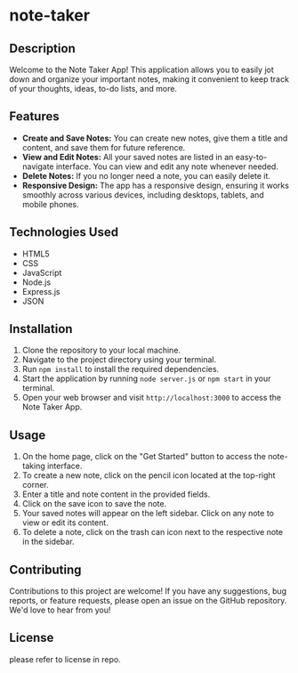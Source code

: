 # note-taker

## Description
Welcome to the Note Taker App! This application allows you to easily jot down and organize your important notes, making it convenient to keep track of your thoughts, ideas, to-do lists, and more.

## Features

- **Create and Save Notes:** You can create new notes, give them a title and content, and save them for future reference.
- **View and Edit Notes:** All your saved notes are listed in an easy-to-navigate interface. You can view and edit any note whenever needed.
- **Delete Notes:** If you no longer need a note, you can easily delete it.
- **Responsive Design:** The app has a responsive design, ensuring it works smoothly across various devices, including desktops, tablets, and mobile phones.

## Technologies Used

- HTML5
- CSS
- JavaScript
- Node.js
- Express.js
- JSON

## Installation

1. Clone the repository to your local machine.
2. Navigate to the project directory using your terminal.
3. Run `npm install` to install the required dependencies.
4. Start the application by running `node server.js` or `npm start` in your terminal.
5. Open your web browser and visit `http://localhost:3000` to access the Note Taker App.

## Usage

1. On the home page, click on the "Get Started" button to access the note-taking interface.
2. To create a new note, click on the pencil icon located at the top-right corner.
3. Enter a title and note content in the provided fields.
4. Click on the save icon to save the note.
5. Your saved notes will appear on the left sidebar. Click on any note to view or edit its content.
6. To delete a note, click on the trash can icon next to the respective note in the sidebar.

## Contributing

Contributions to this project are welcome! If you have any suggestions, bug reports, or feature requests, please open an issue on the GitHub repository. We'd love to hear from you!

## License
please refer to license in repo.